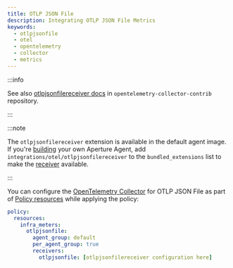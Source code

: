 ```yaml
---
title: OTLP JSON File
description: Integrating OTLP JSON File Metrics
keywords:
  - otlpjsonfile
  - otel
  - opentelemetry
  - collector
  - metrics
---
```


:::info

See also [otlpjsonfilereceiver docs][receiver] in
`opentelemetry-collector-contrib` repository.

:::

:::note

The `otlpjsonfilereceiver` extension is available in the default agent image. If
you're [building][build] your own Aperture Agent, add
`integrations/otel/otlpjsonfilereceiver` to the `bundled_extensions` list to
make the [receiver][receiver] available.

:::

You can configure the [OpenTelemetry Collector][opentelemetry-collector] for
OTLP JSON File as part of [Policy resources][policy-resources] while applying
the policy:

```yaml
policy:
  resources:
    infra_meters:
      otlpjsonfile:
        agent_group: default
        per_agent_group: true
        receivers:
          otlpjsonfile: [otlpjsonfilereceiver configuration here]
```

[build]: /reference/aperture-cli/aperturectl/build/agent/agent.md
[receiver]:
  https://github.com/open-telemetry/opentelemetry-collector-contrib/tree/main/receiver/otlpjsonfilereceiver
[opentelemetry-collector]: /reference/configuration/spec.md#telemetry-collector
[policy-resources]: /reference/configuration/spec.md#resources
